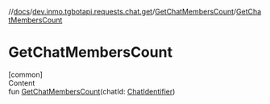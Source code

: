 //[docs](../../../index.md)/[dev.inmo.tgbotapi.requests.chat.get](../index.md)/[GetChatMembersCount](index.md)/[GetChatMembersCount](-get-chat-members-count.md)



# GetChatMembersCount  
[common]  
Content  
fun [GetChatMembersCount](-get-chat-members-count.md)(chatId: [ChatIdentifier](../../dev.inmo.tgbotapi.types/-chat-identifier/index.md))  



